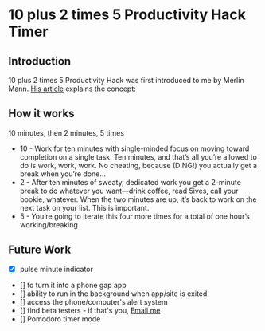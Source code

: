 10 plus 2 times 5 Productivity Hack Timer
=============

Introduction
------------
10 plus 2 times 5 Productivity Hack was first introduced to me by Merlin Mann. [His article](http://www.43folders.com/2005/10/11/procrastination-hack-1025) explains the concept:

How it works
------------
10 minutes, then 2 minutes, 5 times
* 10 - Work for ten minutes with single-minded focus on moving toward completion on a single task. Ten minutes, and that’s all you’re allowed to do is work, work, work. No cheating, because (DING!) you actually get a break when you’re done…
* 2 - After ten minutes of sweaty, dedicated work you get a 2-minute break to do whatever you want—drink coffee, read 5ives, call your bookie, whatever. When the two minutes are up, it’s back to work on the next task on your list. This is important.
* 5 - You’re going to iterate this four more times for a total of one hour’s working/breaking

Future Work
-----------
- [x] pulse minute indicator
- [] to turn it into a phone gap app
- [] ability to run in the background when app/site is exited
- [] access the phone/computer's alert system
- [] find beta testers - if that's you, [Email me](mailto:torrey@torrey.co)
- [] Pomodoro timer mode
